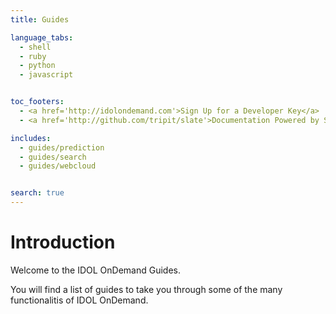 ```yaml
---
title: Guides

language_tabs:
  - shell
  - ruby
  - python
  - javascript


toc_footers:
  - <a href='http://idolondemand.com'>Sign Up for a Developer Key</a>
  - <a href='http://github.com/tripit/slate'>Documentation Powered by Slate</a>

includes:
  - guides/prediction
  - guides/search
  - guides/webcloud


search: true
---
```




# Introduction

Welcome to the IDOL OnDemand Guides.

You will find a list of guides to take you through some of the many functionalitis of IDOL OnDemand.

